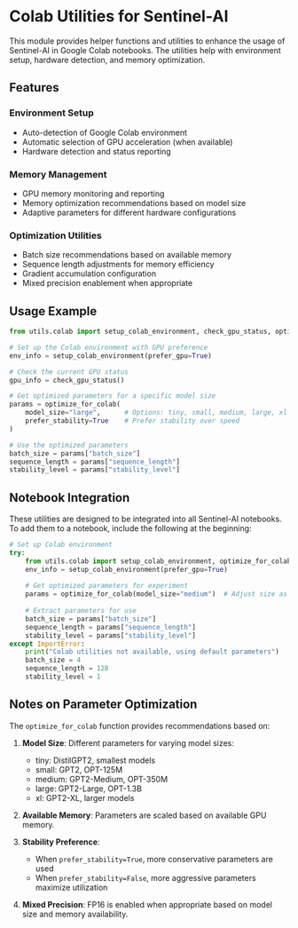 # Colab Utilities for Sentinel-AI

This module provides helper functions and utilities to enhance the usage of Sentinel-AI in Google Colab notebooks. The utilities help with environment setup, hardware detection, and memory optimization.

## Features

### Environment Setup

- Auto-detection of Google Colab environment
- Automatic selection of GPU acceleration (when available)
- Hardware detection and status reporting

### Memory Management

- GPU memory monitoring and reporting
- Memory optimization recommendations based on model size
- Adaptive parameters for different hardware configurations

### Optimization Utilities

- Batch size recommendations based on available memory
- Sequence length adjustments for memory efficiency
- Gradient accumulation configuration
- Mixed precision enablement when appropriate

## Usage Example

```python
from utils.colab import setup_colab_environment, check_gpu_status, optimize_for_colab

# Set up the Colab environment with GPU preference
env_info = setup_colab_environment(prefer_gpu=True)

# Check the current GPU status
gpu_info = check_gpu_status()

# Get optimized parameters for a specific model size
params = optimize_for_colab(
    model_size="large",      # Options: tiny, small, medium, large, xl
    prefer_stability=True    # Prefer stability over speed
)

# Use the optimized parameters
batch_size = params["batch_size"]
sequence_length = params["sequence_length"]
stability_level = params["stability_level"]
```

## Notebook Integration

These utilities are designed to be integrated into all Sentinel-AI notebooks. To add them to a notebook, include the following at the beginning:

```python
# Set up Colab environment
try:
    from utils.colab import setup_colab_environment, optimize_for_colab
    env_info = setup_colab_environment(prefer_gpu=True)
    
    # Get optimized parameters for experiment
    params = optimize_for_colab(model_size="medium")  # Adjust size as needed
    
    # Extract parameters for use
    batch_size = params["batch_size"]
    sequence_length = params["sequence_length"]
    stability_level = params["stability_level"]
except ImportError:
    print("Colab utilities not available, using default parameters")
    batch_size = 4
    sequence_length = 128
    stability_level = 1
```

## Notes on Parameter Optimization

The `optimize_for_colab` function provides recommendations based on:

1. **Model Size**: Different parameters for varying model sizes:
   - tiny: DistilGPT2, smallest models
   - small: GPT2, OPT-125M
   - medium: GPT2-Medium, OPT-350M
   - large: GPT2-Large, OPT-1.3B
   - xl: GPT2-XL, larger models

2. **Available Memory**: Parameters are scaled based on available GPU memory.

3. **Stability Preference**: 
   - When `prefer_stability=True`, more conservative parameters are used
   - When `prefer_stability=False`, more aggressive parameters maximize utilization

4. **Mixed Precision**: FP16 is enabled when appropriate based on model size and memory availability.
